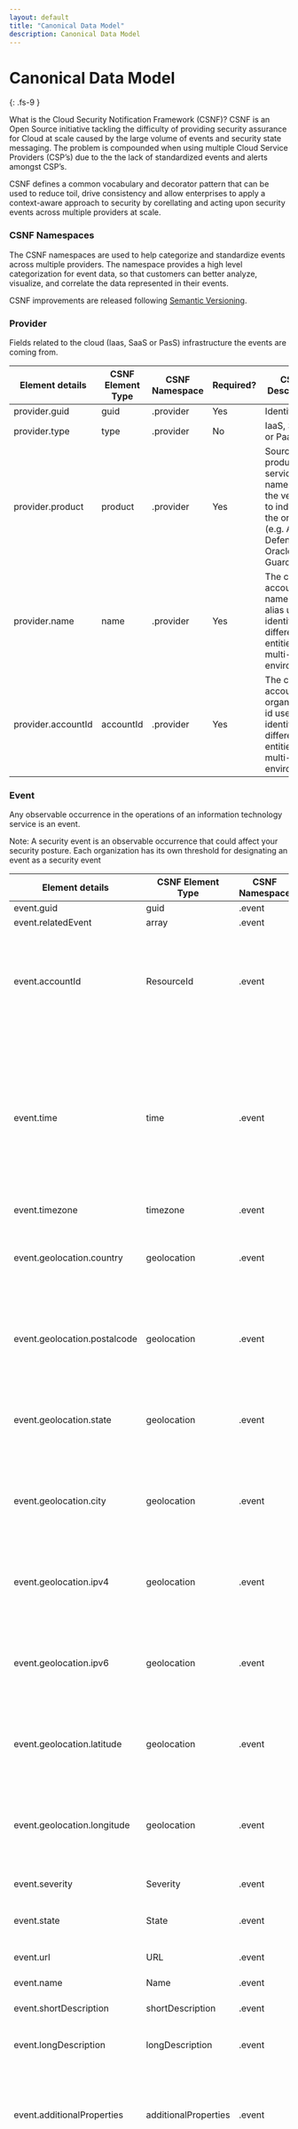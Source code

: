 ```yaml
---
layout: default
title: "Canonical Data Model"
description: Canonical Data Model
---
```


# Canonical Data Model
{: .fs-9 }

What is the Cloud Security Notification Framework (CSNF)? CSNF is an Open Source initiative tackling the difficulty of providing security assurance for Cloud at scale caused by the large volume of events and security state messaging. The problem is compounded when using multiple Cloud Service Providers (CSP’s) due to the the lack of standardized events and alerts amongst CSP’s.  

CSNF defines a common vocabulary and decorator pattern that can be used to reduce toil, drive consistency and allow enterprises to apply a context-aware approach to security by corellating and acting upon security events across multiple providers at scale. 

### CSNF Namespaces

The CSNF namespaces are used to help categorize and standardize events across multiple providers. The namespace  provides a high level categorization for event data, so that customers can better analyze, visualize, and correlate the data represented in their events.

CSNF improvements are released following [Semantic Versioning](https://semver.org/).

### Provider

Fields related to the cloud (Iaas, SaaS or PasS) infrastructure the events are coming from.

| Element details | CSNF Element Type | CSNF Namespace | Required? | CSNF Description |
| --- | --- | --- | --- | --- | 
| provider.guid | guid | .provider | Yes | Identifier |
| provider.type | type | .provider | No | IaaS, SaaS or PaaS |
| provider.product | product | .provider | Yes | Source product service name from the vendor to indicate the origin (e.g. Azure Defender, Oracle Cloud Guard, etc.) |
| provider.name | name | .provider | Yes | The cloud account name or alias used to identify different entities in a multi-tenant environment. |
| provider.accountId | accountId | .provider | Yes | The cloud account or organization id used to identify different entities in a multi-tenant environment. |

### Event

Any observable occurrence in the operations of an information technology service is an event. 

Note: A security event is an observable occurrence that could affect your security posture. Each organization has  its own threshold for designating an event as a security event


| Element details | CSNF Element Type | CSNF Namespace | Required? | CSNF Description |
| --- | --- | --- | --- | --- |
| event.guid | guid | .event | Yes | Identifier |
| event.relatedEvent | array | .event | No | |
| event.accountId | ResourceId | .event | No | The cloud account or organization id used to identify different entities in a multi-tenant environment. |
| event.time | time | .event | Yes | Time - The Timestamp type represents date and time information using ISO 8601 format and is always in UTC time. For example, midnight UTC on Jan 1, 2014 is 2014-01-01T00:00:00Z. |
| event.timezone | timezone | .event | No | |
| event.geolocation.country | geolocation | .event | No | Geolocation includes country, state, city, zip and latitude, longitude information |
| event.geolocation.postalcode | geolocation | .event | No | Geolocation includes country, state, city, zip and latitude, longitude information |
| event.geolocation.state | geolocation | .event | No | Geolocation includes country, state, city, zip and latitude, longitude information |
| event.geolocation.city | geolocation | .event | No | Geolocation includes country, state, city, zip and latitude, longitude information |
| event.geolocation.ipv4 | geolocation | .event | No | Geolocation includes country, state, city, zip and latitude, longitude information |
| event.geolocation.ipv6 | geolocation | .event | No | Geolocation includes country, state, city, zip and latitude, longitude information |
| event.geolocation.latitude | geolocation | .event | No | Geolocation includes country, state, city, zip and latitude, longitude information |
| event.geolocation.longitude  | geolocation | .event | No | Geolocation includes country, state, city, zip and latitude, longitude information |
| event.severity | Severity | .event | Yes | Event severity set by the provider |
| event.state | State | .event | No | Event state whether active or resolved |
| event.url | URL | .event | Yes | Direct URL link to the event for details |
| event.name | Name | .event | Yes | Name of event |
| event.shortDescription | shortDescription | .event | No | Brief description of event |
| event.longDescription | longDescription | .event | No | Detailed description of event |
| event.additionalProperties | additionalProperties | .event | No | Key-Value pairs or property bag for additional missing but critical event properties. Includes labels. |
| event.timeStart | Event start time | .event | Yes | Time at which the event ocurred. The Timestamp type represents date and time information using ISO 8601 format and is always in UTC time. For example, midnight UTC on Jan 1, 2014 is 2014-01-01T00:00:00Z. |
| event.timeEnd | Event end time | .event | No | Time at which the event ended. The Timestamp type represents date and time information using ISO 8601 format and is always in UTC time. For example, midnight UTC on Jan 1, 2014 is 2014-01-01T00:00:00Z. |
| event.timeUpdated | Event update time (NEW) | .event | Yes | Time - The Timestamp type represents date and time information using ISO 8601 format and is always in UTC time. For example, midnight UTC on Jan 1, 2014 is 2014-01-01T00:00:00Z. |
| event.type | String | .event | No | Enumeration of Event type - for e.g., Threat, WAF, etc. for security namespace (NEED A STAND LIST) |
| event.recommendation | Recommendations | .event | No |                                                                                                                    


### Resource

A resource types describes the resources that the finding refers to.


| Element details | CSNF Element Type | CSNF Namespace | Required? | CSNF Description |
| --- | --- | --- | --- | --- |
| resource.accountId | ResourceId | .resource | No | The cloud account or organization id used to identify different entities in a multi-tenant environment. |
| resource.group | ResourceGroup | .resource | No | Group this resource belongs to |
| resource.guid | Guid | .resource | No | Resource identifier |
| resource.type | Type | .resource | No | Resource type |
| resource.name | Name | .resource | No | Resource name |
| resource.region | Region | .resource | No | Resource geolocation includes country, state, city, zip and latitude, longitude information --> update this to make this region for the resource only |
| resource.zone | Zone | .resource | No | Resource zone |
| resource.url | URL | .resource | No | Resource URL / URI |
| resource.criticality | Criticality | .resource | No | If the resource is critcial or not |
| resource.additionalProperties | Additional Properties | .resource | No | Key-Value pairs or property bag for additional missing but critical event properties |

### Service

The service type describes the service for or from which the data was collected. The cloud service name is intended to distinguish services running on different platforms within a provider


| Element details | CSNF Element Type | CSNF Namespace | Required? | CSNF Description |
| --- | --- | --- | --- | --- |
| service.guid | Guid | .service | No | Service being monitored - identifier |
| service.type | Type | .service | No | Service type |
| service.name | Name | .service | No | Service name |
| service.region | Region | .service | No | Service geolocation includes country, state, city, zip and latitude, longitude information |
| service.zone | Zone | .service | No | Service zone |
| service.url | URL | .service | No | |
| service.addtionalProperties | Additional Properties | .service | No | Key-Value pairs or property bag for additional missing but critical event properties |

### Threat Actor

The threat actor is the entity that initiated the event


| Element details | CSNF Element Type | CSNF Namespace | Required? | CSNF Description |
| --- | --- | --- | --- | --- |
| threatactor.guid | guid | .threatactor | No | Threat actor identifier |
| threatactor.type | Type | .threatactor | No | Threat actor type |
| threatactor.name | Name | .threatactor | No | Threat actor name |
| threatactor.additionalProperties | Additional Properties | .threatactor | No | Key-Value pairs or property bag for additional missing but critical event properties |

### Decorator

The CSNF decorator provides context awareness for security events in terms of risk, threat, compliance, asset value. The Cloud consumer can also apply a custom decorator to the event based on their own unique business context, for example a custom decoration based on asset value based on criticality, cost or sensitivity could be applied to the event in order to better contextualize and prioritize response based on business context.

The decorator type allows additional context to be added to an individual event from a trusted source without mutating the base event.  There can be multiple decorators applied to the base event. The combination of standardized security events along with correlated knowledge and analytics processing provide new capabilities for the organizations security team to develop and apply fine-grained secuirty policy based on contextual awareness that was previously unknown.


| Element details | CSNF Element Type | CSNF Namespace | Required? | CSNF Description |
| --- | --- | --- | --- | --- |
| decorator.references | References | .decorator | No | The source of enrichment information |
| decorator.compliance | Compliance | .decorator | No | Compliance status of enrichment source |
| decorator.risk | Risk | .decorator | No | Risk of the event |
| decorator.dataClassification | Data Classification | .decorator | No | Event classification |
| decorator.behavior | Behavior | .decorator | No | Behavior of entity associated with the event |
| decorator.vulnerability | Vulnerability | .decorator | No | Vulnerability information pertaining to the event |
| decorator.threat | Threat | .decorator | No | Threat information pertaining to the event |
| decorator.custom1 | Custom1 | .decorator | No | Additional custom information pertaining to the event |
| decorator.custom2 | Custom2 | .decorator | No | Additional custom information pertaining to the event |

